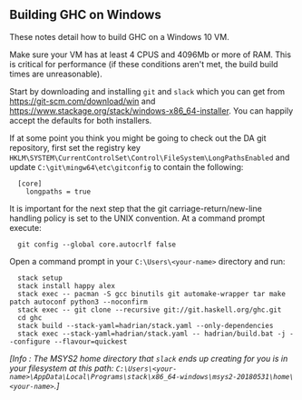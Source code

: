 ## Building GHC on Windows

These notes detail how to build GHC on a Windows 10 VM.

Make sure your VM has at least 4 CPUS and 4096Mb or more of RAM. This
is critical for performance (if these conditions aren't met, the build
build times are unreasonable).

Start by downloading and installing `git` and `slack` which you can
get from https://git-scm.com/download/win and
https://www.stackage.org/stack/windows-x86_64-installer. You can
happily accept the defaults for both installers.

If at some point you think you might be going to check out the DA git
repository, first set the registry key
`HKLM\SYSTEM\CurrentControlSet\Control\FileSystem\LongPathsEnabled`
and update `C:\git\mingw64\etc\gitconfig` to contain the following:
 ```
   [core]
     longpaths = true
 ```

It is important for the next step that the git
carriage-return/new-line handling policy is set to the UNIX
convention. At a command prompt execute:
```
  git config --global core.autocrlf false
```

Open a command prompt in your `C:\Users\<your-name>` directory and run:
```
  stack setup
  stack install happy alex
  stack exec -- pacman -S gcc binutils git automake-wrapper tar make patch autoconf python3 --noconfirm
  stack exec -- git clone --recursive git://git.haskell.org/ghc.git
  cd ghc
  stack build --stack-yaml=hadrian/stack.yaml --only-dependencies
  stack exec --stack-yaml=hadrian/stack.yaml -- hadrian/build.bat -j --configure --flavour=quickest
```

*[Info : The MSYS2 home directory that `slack` ends up creating for you is in
your filesystem at this path:
`C:\Users\<your-name>\AppData\Local\Programs\stack\x86_64-windows\msys2-20180531\home\<your-name>`.]*

